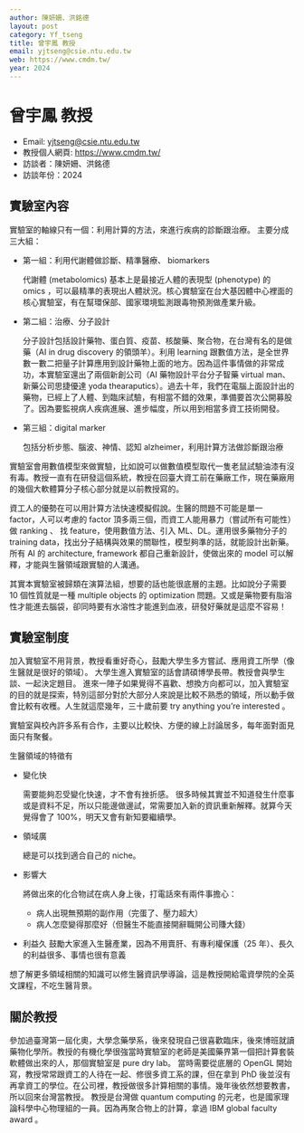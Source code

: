 ```yaml
---
author: 陳妍姍、洪銘德
layout: post
category: Yf_tseng
title: 曾宇鳳 教授
email: yjtseng@csie.ntu.edu.tw
web: https://www.cmdm.tw/
year: 2024
---
```


# 曾宇鳳 教授

- Email: yjtseng@csie.ntu.edu.tw
- 教授個人網頁: <https://www.cmdm.tw/>
- 訪談者：陳妍姍、洪銘德
- 訪談年份：2024

## 實驗室內容
實驗室的軸線只有一個：利用計算的方法，來進行疾病的診斷跟治療。
主要分成三大組：

- 第一組：利用代謝體做診斷、精準醫療、 biomarkers

  代謝體 (metabolomics) 基本上是最接近人體的表現型 (phenotype) 的 omics ，可以最精準的表現出人體狀況。核心實驗室在台大基因體中心裡面的核心實驗室，有在幫環保部、國家環境監測跟毒物預測做產業升級。

- 第二組：治療、分子設計

  分子設計包括設計藥物、蛋白質、疫苗、核酸藥、聚合物，在台灣有名的是做藥（AI in drug discovery 的領頭羊）。利用 learning 跟數值方法，是全世界數一數二把量子計算應用到設計藥物上面的地方。因為這件事情做的非常成功，本實驗室還出了兩個新創公司（AI 藥物設計平台分子智藥 virtual man、新藥公司思捷優達 yoda thearaputics）。過去十年，我們在電腦上面設計出的藥物，已經上了人體、到臨床試驗，有相當不錯的效果，準備要首次公開募股了。因為要監視病人疾病進展、進步幅度，所以用到相當多資工技術開發。

- 第三組：digital marker

  包括分析步態、腦波、神情、認知 alzheimer，利用計算方法做診斷跟治療

實驗室會用數值模型來做實驗，比如說可以做數值模型取代一隻老鼠試驗油漆有沒有毒。教授一直有在研發這個系統，教授在回臺大資工前在藥廠工作，現在藥廠用的幾個大軟體算分子核心部分就是以前教授寫的。

資工人的優勢在可以用計算方法快速模擬假說。生醫的問題不可能是單一 factor，人可以考慮的 factor 頂多兩三個，而資工人能用暴力（嘗試所有可能性）做 ranking 、 找 feature，使用數值方法、引入 ML、DL。運用很多藥物分子的 training data，找出分子結構與效果的關聯性，模型夠準的話，就能設計出新藥。
所有 AI 的 architecture, framework 都自己重新設計，使做出來的 model 可以解釋，才能與生醫領域跟實驗的人溝通。

其實本實驗室被歸類在演算法組，想要的話也能很底層的主題。比如說分子需要 10 個性質就是一種 multiple objects 的 optimization 問題。又或是藥物要有脂溶性才能進去腦袋，卻同時要有水溶性才能進到血液，研發好藥就是這麼不容易！

## 實驗室制度
加入實驗室不用背景，教授看重好奇心，鼓勵大學生多方嘗試、應用資工所學（像生醫就是很好的領域）。
大學生進入實驗室的話會請碩博學長帶。教授會與學生談、一起決定題目。
進來一陣子如果覺得不喜歡、想換方向都可以，加入實驗室的目的就是探索，特別這部分對於大部分人來說是比較不熟悉的領域，所以動手做會比較有收穫。人生就這麼幾年，三十歲前要 try anything you’re interested 。

實驗室與校內許多系有合作，主要以比較快、方便的線上討論居多，每年面對面見面只有聚餐。

生醫領域的特徵有
- 變化快

  需要能夠忍受變化快速，才不會有挫折感。
  很多時候其實並不知道發生什麼事或是資料不足，所以只能邊做邊試，常需要加入新的資訊重新解釋。就算今天覺得會了 100%，明天又會有新知要繼續學。

- 領域廣

  總是可以找到適合自己的 niche。

- 影響大

  將做出來的化合物試在病人身上後，打電話來有兩件事擔心：
  - 病人出現無預期的副作用（完蛋了、壓力超大）
  - 病人怎麼變得那麼好（但醫生不能直接開辭職開公司賺大錢）
- 利益久
  鼓勵大家進入生醫產業，因為不用賣肝、有專利權保護（25 年）、長久的利益很多、事情也很有意義

想了解更多領域相關的知識可以修生醫資訊學導論，這是教授開給電資學院的全英文課程，不吃生醫背景。

## 關於教授
參加過臺灣第一屆化奧，大學念藥學系，後來發現自己很喜歡臨床，後來博班就讀藥物化學所。教授的有機化學很強當時實驗室的老師是美國藥界第一個把計算套裝軟體做出來的人，那個實驗室是 pure dry lab。
當時需要從底層的 OpenGL 開始寫，教授常常跟資工的人待在一起、修很多資工系的課，但在拿到 PhD 後並沒有再拿資工的學位。在公司裡，教授做很多計算相關的事情。幾年後依然想要教書，所以回來台灣當教授。
教授是台灣做 quantum computing 的元老，也是國家理論科學中心物理組的一員。因為再聚合物上的計算，拿過 IBM global faculty award 。
